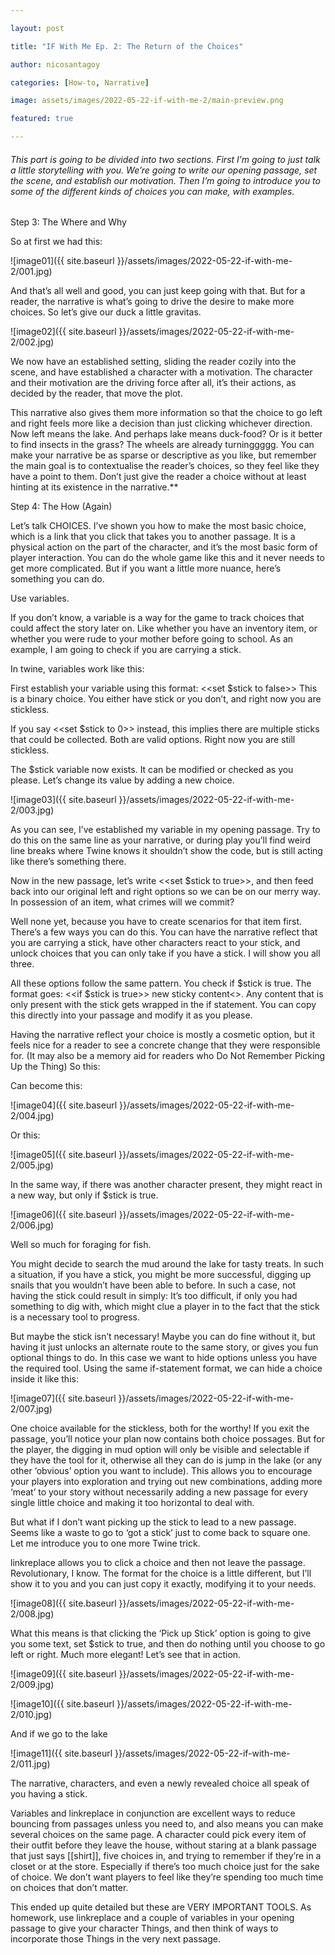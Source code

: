 ```yaml
---

layout: post

title: "IF With Me Ep. 2: The Return of the Choices"

author: nicosantagoy

categories: [How-to, Narrative]

image: assets/images/2022-05-22-if-with-me-2/main-preview.png

featured: true

---
```



###### This part is going to be divided into two sections. First I’m going to just talk a little storytelling with you. We’re going to write our opening passage, set the scene, and establish our motivation. Then I’m going to introduce you to some of the different kinds of choices you can make, with examples.


Step 3: The Where and Why

So at first we had this:

![image01]({{ site.baseurl }}/assets/images/2022-05-22-if-with-me-2/001.jpg)

And that’s all well and good, you can just keep going with that. But for a reader, the narrative is what’s going to drive the desire to make more choices. So let’s give our duck a little gravitas.

![image02]({{ site.baseurl }}/assets/images/2022-05-22-if-with-me-2/002.jpg)

We now have an established setting, sliding the reader cozily into the scene, and have established a character with a motivation. The character and their motivation are the driving force after all, it’s their actions, as decided by the reader, that move the plot.
  
This narrative also gives them more information so that the choice to go left and right feels more like a decision than just clicking whichever direction. Now left means the lake. And perhaps lake means duck-food? Or is it better to find insects in the grass? The wheels are already turninggggg. You can make your narrative be as sparse or descriptive as you like, but remember the main goal is to contextualise the reader’s choices, so they feel like they have a point to them. Don’t just give the reader a choice without at least hinting at its existence in the narrative.**

Step 4: The How (Again)

Let’s talk CHOICES. I’ve shown you how to make the most basic choice, which is a link that you click that takes you to another passage. It is a physical action on the part of the character, and it’s the most basic form of player interaction. You can do the whole game like this and it never needs to get more complicated. But if you want a little more nuance, here’s something you can do.

Use variables.

If you don’t know, a variable is a way for the game to track choices that could affect the story later on. Like whether you have an inventory item, or whether you were rude to your mother before going to school. As an example, I am going to check if you are carrying a stick.

In twine, variables work like this:

First establish your variable using this format: <<set $stick to false>> This is a binary choice. You either have stick or you don’t, and right now you are stickless.

If you say <<set $stick to 0>> instead, this implies there are multiple sticks that could be collected. Both are valid options. Right now you are still stickless.

The $stick variable now exists. It can be modified or checked as you please. Let’s change its value by adding a new choice.

![image03]({{ site.baseurl }}/assets/images/2022-05-22-if-with-me-2/003.jpg)

As you can see, I’ve established my variable in my opening passage. Try to do this on the same line as your narrative, or during play you’ll find weird line breaks where Twine knows it shouldn’t show the code, but is still acting like there’s something there.

Now in the new passage, let’s write <<set $stick to true>>, and then feed back into our original left and right options so we can be on our merry way. In possession of an item, what crimes will we commit?

Well none yet, because you have to create scenarios for that item first. There’s a few ways you can do this. You can have the narrative reflect that you are carrying a stick, have other characters react to your stick, and unlock choices that you can only take if you have a stick. I will show you all three.

All these options follow the same pattern. You check if $stick is true. The format goes: <<if $stick is true>> new sticky content<</if>>. Any content that is only present with the stick gets wrapped in the if statement. You can copy this directly into your passage and modify it as you please.

Having the narrative reflect your choice is mostly a cosmetic option, but it feels nice for a reader to see a concrete change that they were responsible for. (It may also be a memory aid for readers who Do Not Remember Picking Up the Thing) So this:

Can become this:

![image04]({{ site.baseurl }}/assets/images/2022-05-22-if-with-me-2/004.jpg)

Or this:

![image05]({{ site.baseurl }}/assets/images/2022-05-22-if-with-me-2/005.jpg)

In the same way, if there was another character present, they might react in a new way, but only if $stick is true.

![image06]({{ site.baseurl }}/assets/images/2022-05-22-if-with-me-2/006.jpg)

Well so much for foraging for fish.

You might decide to search the mud around the lake for tasty treats. In such a situation, if you have a stick, you might be more successful, digging up snails that you wouldn’t have been able to before. In such a case, not having the stick could result in simply: It’s too difficult, if only you had something to dig with, which might clue a player in to the fact that the stick is a necessary tool to progress.

But maybe the stick isn’t necessary! Maybe you can do fine without it, but having it just unlocks an alternate route to the same story, or gives you fun optional things to do. In this case we want to hide options unless you have the required tool. Using the same if-statement format, we can hide a choice inside it like this:

![image07]({{ site.baseurl }}/assets/images/2022-05-22-if-with-me-2/007.jpg)

One choice available for the stickless, both for the worthy! If you exit the passage, you’ll notice your plan now contains both choice possages. But for the player, the digging in mud option will only be visible and selectable if they have the tool for it, otherwise all they can do is jump in the lake (or any other ‘obvious’ option you want to include). This allows you to encourage your players into exploration and trying out new combinations, adding more ‘meat’ to your story without necessarily adding a new passage for every single little choice and making it too horizontal to deal with.

But what if I don’t want picking up the stick to lead to a new passage. Seems like a waste to go to ‘got a stick’ just to come back to square one. Let me introduce you to one more Twine trick.

linkreplace allows you to click a choice and then not leave the passage. Revolutionary, I know. The format for the choice is a little different, but I’ll show it to you and you can just copy it exactly, modifying it to your needs.

![image08]({{ site.baseurl }}/assets/images/2022-05-22-if-with-me-2/008.jpg)

What this means is that clicking the ‘Pick up Stick’ option is going to give you some text, set $stick to true, and then do nothing until you choose to go left or right. Much more elegant! Let’s see that in action.

![image09]({{ site.baseurl }}/assets/images/2022-05-22-if-with-me-2/009.jpg)

![image10]({{ site.baseurl }}/assets/images/2022-05-22-if-with-me-2/010.jpg)

And if we go to the lake

![image11]({{ site.baseurl }}/assets/images/2022-05-22-if-with-me-2/011.jpg)

The narrative, characters, and even a newly revealed choice all speak of you having a stick.

Variables and linkreplace in conjunction are excellent ways to reduce bouncing from passages unless you need to, and also means you can make several choices on the same page. A character could pick every item of their outfit before they leave the house, without staring at a blank passage that just says [[shirt]], five choices in, and trying to remember if they’re in a closet or at the store. Especially if there’s too much choice just for the sake of choice. We don’t want players to feel like they’re spending too much time on choices that don’t matter.

This ended up quite detailed but these are VERY IMPORTANT TOOLS. As homework, use linkreplace and a couple of variables in your opening passage to give your character Things, and then think of ways to incorporate those Things in the very next passage.